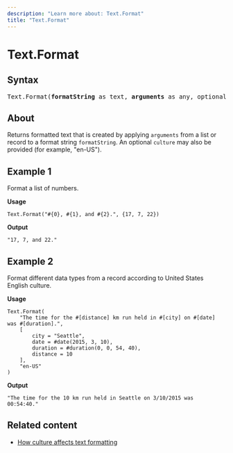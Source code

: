 ```yaml
---
description: "Learn more about: Text.Format"
title: "Text.Format"
---
```

# Text.Format

## Syntax

<pre>
Text.Format(<b>formatString</b> as text, <b>arguments</b> as any, optional <b>culture</b> as nullable text) as text
</pre>
  
## About

Returns formatted text that is created by applying `arguments` from a list or record to a format string `formatString`. An optional `culture` may also be provided (for example, "en-US").

## Example 1

Format a list of numbers.

**Usage**

```powerquery-m
Text.Format("#{0}, #{1}, and #{2}.", {17, 7, 22})
```

**Output**

`"17, 7, and 22."`

## Example 2

Format different data types from a record according to United States English culture.

**Usage**

```powerquery-m
Text.Format(
    "The time for the #[distance] km run held in #[city] on #[date] was #[duration].",
    [
        city = "Seattle",
        date = #date(2015, 3, 10),
        duration = #duration(0, 0, 54, 40),
        distance = 10
    ],
    "en-US"
)
```

**Output**

`"The time for the 10 km run held in Seattle on 3/10/2015 was 00:54:40."`

## Related content

* [How culture affects text formatting](how-culture-affects-text-formatting.md)
